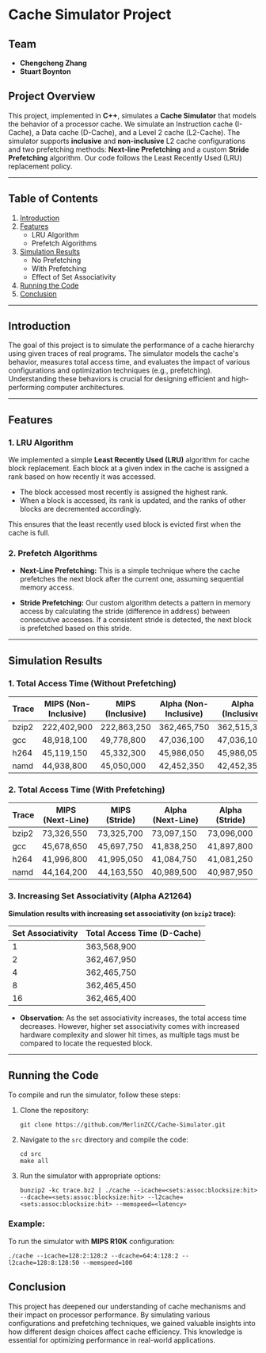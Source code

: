 # Cache Simulator Project

## Team
- **Chengcheng Zhang**
- **Stuart Boynton**

## Project Overview
This project, implemented in **C++**, simulates a **Cache Simulator** that models the behavior of a processor cache. We simulate an Instruction cache (I-Cache), a Data cache (D-Cache), and a Level 2 cache (L2-Cache). The simulator supports **inclusive** and **non-inclusive** L2 cache configurations and two prefetching methods: **Next-line Prefetching** and a custom **Stride Prefetching** algorithm. Our code follows the Least Recently Used (LRU) replacement policy.

---

## Table of Contents

1. [Introduction](#introduction)
2. [Features](#features)
   - LRU Algorithm
   - Prefetch Algorithms
3. [Simulation Results](#simulation-results)
   - No Prefetching
   - With Prefetching
   - Effect of Set Associativity
4. [Running the Code](#running-the-code)
5. [Conclusion](#conclusion)

---

## Introduction

The goal of this project is to simulate the performance of a cache hierarchy using given traces of real programs. The simulator models the cache's behavior, measures total access time, and evaluates the impact of various configurations and optimization techniques (e.g., prefetching). Understanding these behaviors is crucial for designing efficient and high-performing computer architectures.

---

## Features

### 1. LRU Algorithm
We implemented a simple **Least Recently Used (LRU)** algorithm for cache block replacement. Each block at a given index in the cache is assigned a rank based on how recently it was accessed. 

- The block accessed most recently is assigned the highest rank.
- When a block is accessed, its rank is updated, and the ranks of other blocks are decremented accordingly.

This ensures that the least recently used block is evicted first when the cache is full.

### 2. Prefetch Algorithms
- **Next-Line Prefetching:** This is a simple technique where the cache prefetches the next block after the current one, assuming sequential memory access.
  
- **Stride Prefetching:** Our custom algorithm detects a pattern in memory access by calculating the stride (difference in address) between consecutive accesses. If a consistent stride is detected, the next block is prefetched based on this stride.

---

## Simulation Results

### 1. Total Access Time (Without Prefetching)

| Trace  | MIPS (Non-Inclusive) | MIPS (Inclusive) | Alpha (Non-Inclusive) | Alpha (Inclusive) |
|--------|----------------------|------------------|-----------------------|-------------------|
| bzip2  | 222,402,900           | 222,863,250      | 362,465,750           | 362,515,350       |
| gcc    | 48,918,100            | 49,778,800       | 47,036,100            | 47,036,100        |
| h264   | 45,119,150            | 45,332,300       | 45,986,050            | 45,986,050        |
| namd   | 44,938,800            | 45,050,000       | 42,452,350            | 42,452,350        |

### 2. Total Access Time (With Prefetching)

| Trace  | MIPS (Next-Line) | MIPS (Stride) | Alpha (Next-Line) | Alpha (Stride) |
|--------|------------------|---------------|-------------------|----------------|
| bzip2  | 73,326,550        | 73,325,700    | 73,097,150        | 73,096,000     |
| gcc    | 45,678,650        | 45,697,750    | 41,838,250        | 41,897,800     |
| h264   | 41,996,800        | 41,995,050    | 41,084,750        | 41,081,250     |
| namd   | 44,164,200        | 44,163,550    | 40,989,500        | 40,987,950     |

### 3. Increasing Set Associativity (Alpha A21264)

**Simulation results with increasing set associativity (on `bzip2` trace):**

| Set Associativity | Total Access Time (D-Cache) |
|-------------------|----------------------------|
| 1                 | 363,568,900                |
| 2                 | 362,467,950                |
| 4                 | 362,465,750                |
| 8                 | 362,465,450                |
| 16                | 362,465,400                |

- **Observation:** As the set associativity increases, the total access time decreases. However, higher set associativity comes with increased hardware complexity and slower hit times, as multiple tags must be compared to locate the requested block.


---

## Running the Code

To compile and run the simulator, follow these steps:

1. Clone the repository:
   ```
   git clone https://github.com/MerlinZCC/Cache-Simulator.git
   ```
2. Navigate to the `src` directory and compile the code:
   ```
   cd src
   make all
   ```
3. Run the simulator with appropriate options:
   ```
   bunzip2 -kc trace.bz2 | ./cache --icache=<sets:assoc:blocksize:hit> --dcache=<sets:assoc:blocksize:hit> --l2cache=<sets:assoc:blocksize:hit> --memspeed=<latency>
   ```

### Example:
To run the simulator with **MIPS R10K** configuration:
```
./cache --icache=128:2:128:2 --dcache=64:4:128:2 --l2cache=128:8:128:50 --memspeed=100
```

## Conclusion

This project has deepened our understanding of cache mechanisms and their impact on processor performance. By simulating various configurations and prefetching techniques, we gained valuable insights into how different design choices affect cache efficiency. This knowledge is essential for optimizing performance in real-world applications.


